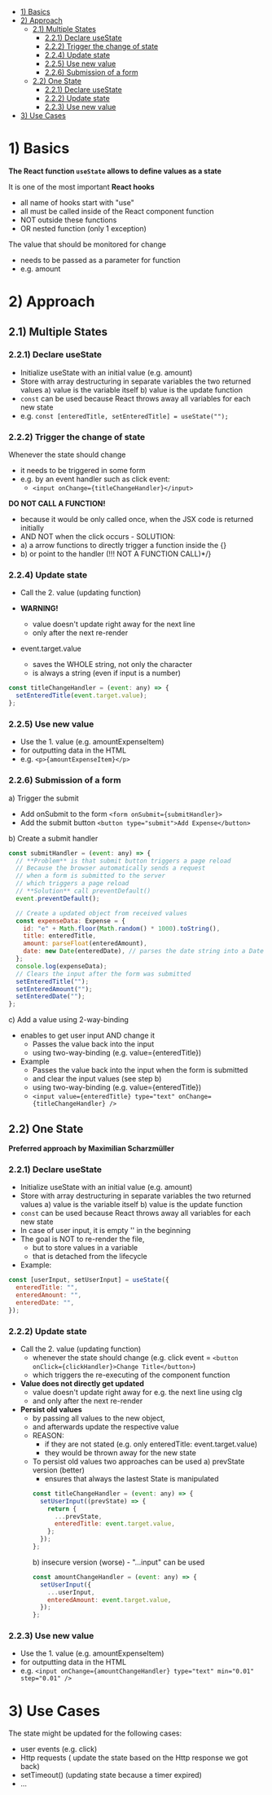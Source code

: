 - [1) Basics](#1-basics)
- [2) Approach](#2-approach)
  - [2.1) Multiple States](#21-multiple-states)
    - [2.2.1) Declare useState](#221-declare-usestate)
    - [2.2.2) Trigger the change of state](#222-trigger-the-change-of-state)
    - [2.2.4) Update state](#224-update-state)
    - [2.2.5) Use new value](#225-use-new-value)
    - [2.2.6) Submission of a form](#226-submission-of-a-form)
  - [2.2) One State](#22-one-state)
    - [2.2.1) Declare useState](#221-declare-usestate-1)
    - [2.2.2) Update state](#222-update-state)
    - [2.2.3) Use new value](#223-use-new-value)
- [3) Use Cases](#3-use-cases)

# 1) Basics

**The React function `useState` allows to define values as a state**

It is one of the most important **React hooks**

- all name of hooks start with "use"
- all must be called inside of the React component function
- NOT outside these functions
- OR nested function (only 1 exception)

The value that should be monitored for change

- needs to be passed as a parameter for function
- e.g. amount

# 2) Approach

## 2.1) Multiple States

### 2.2.1) Declare useState

- Initialize useState with an initial value (e.g. amount)
- Store with array destructuring in separate variables the two returned values
  a) value is the variable itself
  b) value is the update function
- `const` can be used because React throws away all variables for each new state
- e.g. `const [enteredTitle, setEnteredTitle] = useState("");`

### 2.2.2) Trigger the change of state

Whenever the state should change

- it needs to be triggered in some form
- e.g. by an event handler such as click event:
  - `<input onChange={titleChangeHandler}</input>`

**DO NOT CALL A FUNCTION!**

- because it would be only called once, when the JSX code is returned initially
- AND NOT when the click occurs - SOLUTION:
- a) a arrow functions to directly trigger a function inside the {}
- b) or point to the handler (!!! NOT A FUNCTION CALL)\*/}

### 2.2.4) Update state

- Call the 2. value (updating function)

- **WARNING!**
  - value doesn't update right away for the next line
  - only after the next re-render
- event.target.value
  - saves the WHOLE string, not only the character
  - is always a string (even if input is a number)

```javascript
const titleChangeHandler = (event: any) => {
  setEnteredTitle(event.target.value);
};
```

### 2.2.5) Use new value

- Use the 1. value (e.g. amountExpenseItem)
- for outputting data in the HTML
- e.g. `<p>{amountExpenseItem}</p>`

### 2.2.6) Submission of a form

a) Trigger the submit

- Add onSubmit to the form `<form onSubmit={submitHandler}>`
- Add the submit button `<button type="submit">Add Expense</button>`

b) Create a submit handler

```javascript
const submitHandler = (event: any) => {
  // **Problem** is that submit button triggers a page reload
  // Because the browser automatically sends a request
  // when a form is submitted to the server
  // which triggers a page reload
  // **Solution** call preventDefault()
  event.preventDefault();

  // Create a updated object from received values
  const expenseData: Expense = {
    id: "e" + Math.floor(Math.random() * 1000).toString(),
    title: enteredTitle,
    amount: parseFloat(enteredAmount),
    date: new Date(enteredDate), // parses the date string into a Date object
  };
  console.log(expenseData);
  // Clears the input after the form was submitted
  setEnteredTitle("");
  setEnteredAmount("");
  setEnteredDate("");
};
```

c) Add a value using 2-way-binding

- enables to get user input AND change it
  - Passes the value back into the input
  - using two-way-binding (e.g. value={enteredTitle})
- Example
  - Passes the value back into the input when the form is submitted
  - and clear the input values (see step b)
  - using two-way-binding (e.g. value={enteredTitle})
  - `<input value={enteredTitle} type="text" onChange={titleChangeHandler} />`

## 2.2) One State

**Preferred approach by Maximilian Scharzmüller**

### 2.2.1) Declare useState

- Initialize useState with an initial value (e.g. amount)
- Store with array destructuring in separate variables the two returned values
  a) value is the variable itself
  b) value is the update function
- `const` can be used because React throws away all variables for each new state
- In case of user input, it is empty '' in the beginning
- The goal is NOT to re-render the file,
  - but to store values in a variable
  - that is detached from the lifecycle
- Example:

```javascript
const [userInput, setUserInput] = useState({
  enteredTitle: "",
  enteredAmount: "",
  enteredDate: "",
});
```

### 2.2.2) Update state

- Call the 2. value (updating function)
  - whenever the state should change (e.g. click event = `<button onClick={clickHandler}>Change Title</button>`)
  - which triggers the re-executing of the component function
- **Value does not directly get updated**
  - value doesn't update right away for e.g. the next line using clg
  - and only after the next re-render
- **Persist old values**
  - by passing all values to the new object,
  - and afterwards update the respective value
  - REASON:
    - if they are not stated (e.g. only enteredTitle: event.target.value)
    - they would be thrown away for the new state
  - To persist old values two approaches can be used
    a) prevState version (better)
    - ensures that always the lastest State is manipulated
    ```javascript
    const titleChangeHandler = (event: any) => {
      setUserInput((prevState) => {
        return {
          ...prevState,
          enteredTitle: event.target.value,
        };
      });
    };
    ```
    b) insecure version (worse) - "...input" can be used
    ```javascript
    const amountChangeHandler = (event: any) => {
      setUserInput({
        ...userInput,
        enteredAmount: event.target.value,
      });
    };
    ```

### 2.2.3) Use new value

- Use the 1. value (e.g. amountExpenseItem)
- for outputting data in the HTML
- e.g. `<input onChange={amountChangeHandler} type="text" min="0.01" step="0.01" />`

# 3) Use Cases

The state might be updated for the following cases:

- user events (e.g. click)
- Http requests ( update the state based on the Http response we got back)
- setTimeout() (updating state because a timer expired)
- ...
